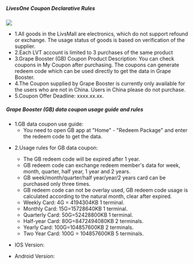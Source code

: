 <html lang="en"><head>
<body marginheight="0"><h5>LivesOne Coupon Declarative Rules</h5>
<img src="https://www-static.livesone.net/Uploads/Picture/2018-05-22/vpnbanner.png"/>
<ul>
<li>1.All goods in the LivsMall are electronics, which do not support refound or exchange. The usage status of goods is based on verification of the supplier.</li>
<li>2.Each LVT account is limited to 3 purchases of the same product</li>
<li>3.Grape Booster (GB) Coupon Product Description: You can check coupons in My Coupon after purchasing. The coupons can generate redeem code which can be used directly to get the data in Grape Booster.</li>
<li>4.The Coupon supplied by Grape Booster is currently only available for the users who are not in China. Users in China please do not purchase.</li>
<li>5.Coupon Offer Deadline: xxxx.xx.xx.</li>
</ul>
<h5>Grape Booster (GB) data coupon usage guide and rules</h5>
<ul>
<li>1.GB data coupon use guide:<ul>
<li>You need to open GB app at "Home" - "Redeem Package" and enter the redeem code to get the data.</li>
</ul>
</li>
<li><p>2.Usage rules for GB data coupon:</p>
<ul>
<li>The GB redeem code will be expired after 1 year.</li>
<li>GB redeem code can exchange redeem member's data for week, month, quarter, half year, 1 year and 2 years. </li>
<li>GB week/month/quarter/half year/year/2 years card can be purchased only three times.</li>
<li>GB redeem code can not be overlay used, GB redeem code usage is calculated according to the natural month, clear after expired.</li>
<li>Weekly Card: 4G = 4194304KB 1 terminal.</li>
<li>Monthly Card: 15G=15728640KB 1 terminal.</li>
<li>Quarterly Card: 50G=52428800KB 1 terminal.</li>
<li>Half-year Card: 80G=8472494080KB 2 terminals.</li>
<li>Yearly Card: 100G=104857600KB 2 terminals.</li>
<li>Two Year Card: 100G = 104857600KB 5 terminals.</li>
</ul>
</li>
<li><p>IOS Version:</p>
</li>
<li>Android Version:
</body></html>
